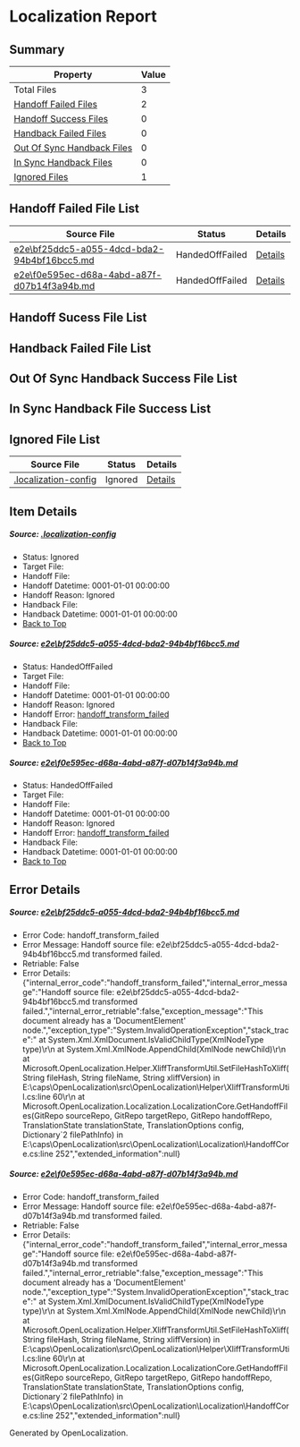 # <a name='report-top'></a> Localization Report

## Summary
 Property | Value 
 -------- | ----- 
 Total Files | 3
[ Handoff Failed Files ](#handoff-failed-list)| 2
[ Handoff Success Files ](#handoff-success-list)| 0
[ Handback Failed Files ](#handback-failed-list)| 0
[ Out Of Sync Handback Files ](#outofsync-handback-success-list)| 0
[ In Sync Handback Files ](#insync-handback-success-list)| 0
[ Ignored Files ](#ignored-list)| 1

## <a name='handoff-failed-list'></a> Handoff Failed File List
 Source File | Status | Details 
 ----------- | ------ | ------- 
 [e2e\bf25ddc5-a055-4dcd-bda2-94b4bf16bcc5.md](https://github.com/OpenLocalizationTest/oltest/blob/b84c98714533200e1d2386b6fb46a75a5f724fcb/e2e/bf25ddc5-a055-4dcd-bda2-94b4bf16bcc5.md) | HandedOffFailed | [Details](#5851e6f623f6f31ccc2cf36eeec28eea38e715cb1)
 [e2e\f0e595ec-d68a-4abd-a87f-d07b14f3a94b.md](https://github.com/OpenLocalizationTest/oltest/blob/b84c98714533200e1d2386b6fb46a75a5f724fcb/e2e/f0e595ec-d68a-4abd-a87f-d07b14f3a94b.md) | HandedOffFailed | [Details](#885ad60b2dfe4853d48d9688db582a097734cea22)

## <a name='handoff-success-list'></a> Handoff Sucess File List

## <a name='handback-failed-list'></a> Handback Failed File List

## <a name='outofsync-handback-success-list'></a> Out Of Sync Handback Success File List

## <a name='insync-handback-success-list'></a> In Sync Handback File Success List

## <a name='ignored-list'></a> Ignored File List
 Source File | Status | Details 
 ----------- | ------ | ------- 
 [.localization-config](https://github.com/OpenLocalizationTest/oltest/blob/b84c98714533200e1d2386b6fb46a75a5f724fcb/.localization-config) | Ignored | [Details](#e4725be8631cbe979bbe0fa8b97cd75f1fd41d4d0)

## Item Details
##### <a name='e4725be8631cbe979bbe0fa8b97cd75f1fd41d4d0'></a> Source: [.localization-config](https://github.com/OpenLocalizationTest/oltest/blob/b84c98714533200e1d2386b6fb46a75a5f724fcb/.localization-config)
* Status: Ignored
* Target File: 
* Handoff File: 
* Handoff Datetime: 0001-01-01 00:00:00
* Handoff Reason: Ignored
* Handback File: 
* Handback Datetime: 0001-01-01 00:00:00
* [Back to Top](#report-top)

##### <a name='5851e6f623f6f31ccc2cf36eeec28eea38e715cb1'></a> Source: [e2e\bf25ddc5-a055-4dcd-bda2-94b4bf16bcc5.md](https://github.com/OpenLocalizationTest/oltest/blob/b84c98714533200e1d2386b6fb46a75a5f724fcb/e2e/bf25ddc5-a055-4dcd-bda2-94b4bf16bcc5.md)
* Status: HandedOffFailed
* Target File: 
* Handoff File: 
* Handoff Datetime: 0001-01-01 00:00:00
* Handoff Reason: Ignored
* Handoff Error: [handoff_transform_failed](#5851e6f623f6f31ccc2cf36eeec28eea38e715cb1handoff_transform_failed)
* Handback File: 
* Handback Datetime: 0001-01-01 00:00:00
* [Back to Top](#report-top)

##### <a name='885ad60b2dfe4853d48d9688db582a097734cea22'></a> Source: [e2e\f0e595ec-d68a-4abd-a87f-d07b14f3a94b.md](https://github.com/OpenLocalizationTest/oltest/blob/b84c98714533200e1d2386b6fb46a75a5f724fcb/e2e/f0e595ec-d68a-4abd-a87f-d07b14f3a94b.md)
* Status: HandedOffFailed
* Target File: 
* Handoff File: 
* Handoff Datetime: 0001-01-01 00:00:00
* Handoff Reason: Ignored
* Handoff Error: [handoff_transform_failed](#885ad60b2dfe4853d48d9688db582a097734cea22handoff_transform_failed)
* Handback File: 
* Handback Datetime: 0001-01-01 00:00:00
* [Back to Top](#report-top)


## Error Details
##### <a name='5851e6f623f6f31ccc2cf36eeec28eea38e715cb1handoff_transform_failed'></a> Source: [e2e\bf25ddc5-a055-4dcd-bda2-94b4bf16bcc5.md](#5851e6f623f6f31ccc2cf36eeec28eea38e715cb1)
* Error Code: handoff_transform_failed
* Error Message: Handoff source file: e2e\bf25ddc5-a055-4dcd-bda2-94b4bf16bcc5.md transformed failed.
* Retriable: False
* Error Details: {"internal_error_code":"handoff_transform_failed","internal_error_message":"Handoff source file: e2e\\bf25ddc5-a055-4dcd-bda2-94b4bf16bcc5.md transformed failed.","internal_error_retriable":false,"exception_message":"This document already has a 'DocumentElement' node.","exception_type":"System.InvalidOperationException","stack_trace":"   at System.Xml.XmlDocument.IsValidChildType(XmlNodeType type)\r\n   at System.Xml.XmlNode.AppendChild(XmlNode newChild)\r\n   at Microsoft.OpenLocalization.Helper.XliffTransformUtil.SetFileHashToXliff(String fileHash, String fileName, String xliffVersion) in E:\\caps\\OpenLocalization\\src\\OpenLocalization\\Helper\\XliffTransformUtil.cs:line 60\r\n   at Microsoft.OpenLocalization.Localization.LocalizationCore.GetHandoffFiles(GitRepo sourceRepo, GitRepo targetRepo, GitRepo handoffRepo, TranslationState translationState, TranslationOptions config, Dictionary`2 filePathInfo) in E:\\caps\\OpenLocalization\\src\\OpenLocalization\\Localization\\HandoffCore.cs:line 252","extended_information":null}

##### <a name='885ad60b2dfe4853d48d9688db582a097734cea22handoff_transform_failed'></a> Source: [e2e\f0e595ec-d68a-4abd-a87f-d07b14f3a94b.md](#885ad60b2dfe4853d48d9688db582a097734cea22)
* Error Code: handoff_transform_failed
* Error Message: Handoff source file: e2e\f0e595ec-d68a-4abd-a87f-d07b14f3a94b.md transformed failed.
* Retriable: False
* Error Details: {"internal_error_code":"handoff_transform_failed","internal_error_message":"Handoff source file: e2e\\f0e595ec-d68a-4abd-a87f-d07b14f3a94b.md transformed failed.","internal_error_retriable":false,"exception_message":"This document already has a 'DocumentElement' node.","exception_type":"System.InvalidOperationException","stack_trace":"   at System.Xml.XmlDocument.IsValidChildType(XmlNodeType type)\r\n   at System.Xml.XmlNode.AppendChild(XmlNode newChild)\r\n   at Microsoft.OpenLocalization.Helper.XliffTransformUtil.SetFileHashToXliff(String fileHash, String fileName, String xliffVersion) in E:\\caps\\OpenLocalization\\src\\OpenLocalization\\Helper\\XliffTransformUtil.cs:line 60\r\n   at Microsoft.OpenLocalization.Localization.LocalizationCore.GetHandoffFiles(GitRepo sourceRepo, GitRepo targetRepo, GitRepo handoffRepo, TranslationState translationState, TranslationOptions config, Dictionary`2 filePathInfo) in E:\\caps\\OpenLocalization\\src\\OpenLocalization\\Localization\\HandoffCore.cs:line 252","extended_information":null}


Generated by OpenLocalization.
